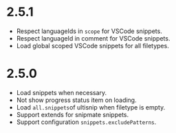 # 2.5.1

- Respect languageIds in `scope` for VSCode snippets.
- Respect languageId in comment for VSCode snippets.
- Load global scoped VSCode snippets for all filetypes.

# 2.5.0

- Load snippets when necessary.
- Not show progress status item on loading.
- Load `all.snippets`of ultisnip when filetype is empty.
- Support extends for snipmate snippets.
- Support configuration `snippets.excludePatterns`.
